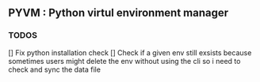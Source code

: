 ## PYVM : Python virtul environment manager

### TODOS
[] Fix python installation check
[] Check if a given env still exsists because sometimes users might delete the env without using
    the cli so i need to check and sync the data file

